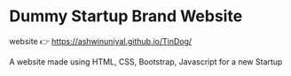 # Dummy Startup Brand Website

website 👉 https://ashwinuniyal.github.io/TinDog/

A website made using HTML, CSS, Bootstrap, Javascript for a new Startup
